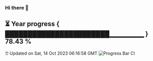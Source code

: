 ### Hi there 👋
⏳ Year progress { ███████████████████████▁▁▁▁▁▁▁ } 78.43 %
---
⏰ Updated on Sat, 14 Oct 2023 06:16:58 GMT
![Progress Bar CI](https://github.com/liununu/liununu/workflows/Progress%20Bar%20CI/badge.svg)
